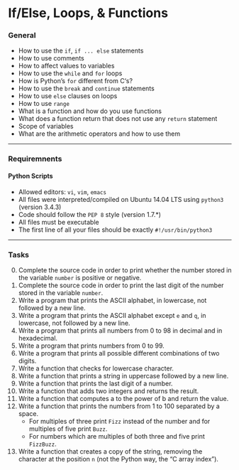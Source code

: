 # If/Else, Loops, & Functions


### General

- How to use the `if`, `if ... else` statements
- How to use comments
- How to affect values to variables
- How to use the `while` and `for` loops
- How is Python’s `for` different from C‘s?
- How to use the `break` and `continue` statements
- How to use `else` clauses on loops
- How to use `range`
- What is a function and how do you use functions
- What does a function return that does not use any `return` statement
- Scope of variables
- What are the arithmetic operators and how to use them

*****************

### Requiremnents

#### Python Scripts
- Allowed editors: `vi`, `vim`, `emacs`
- All files were interpreted/compiled on Ubuntu 14.04 LTS using `python3` (version 3.4.3)
- Code should follow the `PEP 8` style (version 1.7.*)
- All files must be executable
- The first line of all your files should be exactly `#!/usr/bin/python3`

*****************

### Tasks
0. Complete the source code in order to print whether the number stored in the variable `number` is positive or negative.
1. Complete the source code in order to print the last digit of the number stored in the variable `number`.
2. Write a program that prints the ASCII alphabet, in lowercase, not followed by a new line.
3. Write a program that prints the ASCII alphabet except `e` and `q`, in lowercase, not followed by a new line.
4. Write a program that prints all numbers from 0 to 98 in decimal and in hexadecimal.
5. Write a program that prints numbers from 0 to 99.
6. Write a program that prints all possible different combinations of two digits.
7. Write a function that checks for lowercase character.
8. Write a function that prints a string in uppercase followed by a new line.
9. Write a function that prints the last digit of a number.
10. Write a function that adds two integers and returns the result.
11. Write a function that computes a to the power of b and return the value.
12. Write a function that prints the numbers from 1 to 100 separated by a space.
    - For multiples of three print `Fizz` instead of the number and for multiples of five print `Buzz`.
    - For numbers which are multiples of both three and five print `FizzBuzz`.
13. Write a function that creates a copy of the string, removing the character at the position `n` (not the Python way, the “C array index”).
